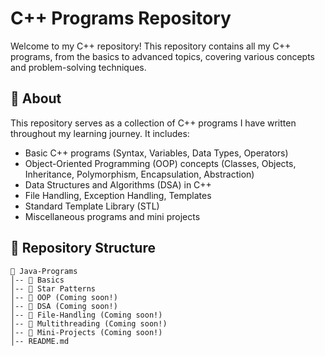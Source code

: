 # C++ Programs Repository

Welcome to my C++ repository! This repository contains all my C++ programs, from the basics to advanced topics, covering various concepts and problem-solving techniques.

## 📌 About
This repository serves as a collection of C++ programs I have written throughout my learning journey. It includes:

- Basic C++ programs (Syntax, Variables, Data Types, Operators)
- Object-Oriented Programming (OOP) concepts (Classes, Objects, Inheritance, Polymorphism, Encapsulation, Abstraction)
- Data Structures and Algorithms (DSA) in C++
- File Handling, Exception Handling, Templates
- Standard Template Library (STL)
- Miscellaneous programs and mini projects

## 📁 Repository Structure
```
📂 Java-Programs
│-- 📂 Basics
│-- 📂 Star Patterns
│-- 📂 OOP (Coming soon!)
│-- 📂 DSA (Coming soon!)
│-- 📂 File-Handling (Coming soon!)
│-- 📂 Multithreading (Coming soon!)
│-- 📂 Mini-Projects (Coming soon!)
│-- README.md
```
